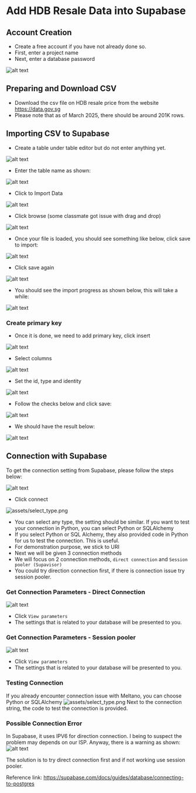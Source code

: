 # Add HDB Resale Data into Supabase

## Account Creation
- Create a free account if you have not already done so.
- First, enter a project name
- Next, enter a database password

![alt text](assets/create_db.png)


## Preparing and Download CSV
- Download the csv file on HDB resale price from the website https://data.gov.sg
- Please note that as of March 2025, there should be around 201K rows.

## Importing CSV to Supabase
- Create a table under table editor but do not enter anything yet.

![alt text](assets/new_table.png)

- Enter the table name as shown:

![alt text](assets/table_name.png)

- Click to Import Data

![alt text](assets/import_data.png)

- Click browse (some classmate got issue with drag and drop)

![alt text](assets/browse.png)

- Once your file is loaded, you should see something like below, click save to import:

![alt text](assets/save_to_import.png)

- Click save again

![alt text](assets/save.png)

- You should see the import progress as shown below, this will take a while:

![alt text](assets/import_progress.png)

### Create primary key
- Once it is done, we need to add primary key, click insert

![alt text](assets/click_insert.png)

- Select columns

![alt text](assets/columns.png)

- Set the id, type and identity

![alt text](assets/id_type.png)

- Follow the checks below and click save:

![alt text](assets/save_add_id.png)

- We should have the result below:

![alt text](assets/result.png)



## Connection with Supabase
To get the connection setting from Supabase, please follow the steps below:

![alt text](assets/connect.png)
- Click connect

![assets/select_type.png](assets/select_type.png)
- You can select any type, the setting should be similar. If you want to test your connection in Python, you can select Python or SQLAlchemy
- If you select Python or SQL Alchemy, they also provided code in Python for us to test the connection. This is useful.
- For demonstration purpose, we stick to URI
- Next we will be given 3 connection methods
- We will focus on 2 connection methods, `direct connection` and `Session pooler (Supavisor)`
- You could try direction connection first, if there is connection issue try session pooler.

### Get Connection Parameters - Direct Connection
![alt text](assets/direct_connection.png)
- Click `View parameters`
- The settings that is related to your database will be presented to you.

### Get Connection Parameters - Session pooler
![alt text](assets/pooler.png)
- Click `View parameters`
- The settings that is related to your database will be presented to you.

### Testing Connection
If you already encounter connection issue with Meltano, you can choose Python or SQLAlchemy
![assets/select_type.png](assets/select_type.png)
Next to the connection string, the code to test the connection is provided.

### Possible Connection Error
In Supabase, it uses IPV6 for direction connection. I being to suspect the problem may depends on our ISP. Anyway, there is a warning as shown:
![alt text](assets/connect_warning.png)

The solution is to try direct connection first and if not working use session pooler.

Reference link: https://supabase.com/docs/guides/database/connecting-to-postgres
